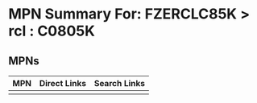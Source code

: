 



# MPN Summary For: FZERCLC85K > rcl : C0805K

## MPNs
  

|MPN|Direct Links|Search Links|
| :--- | :--- | :--- |
||||
